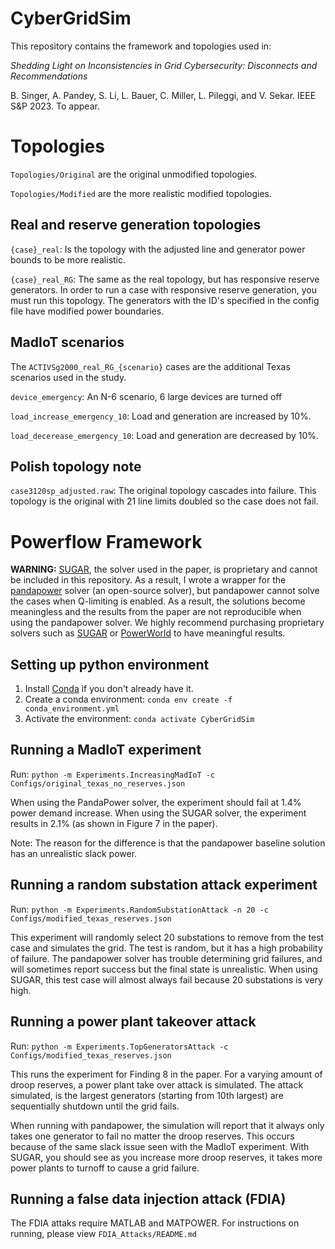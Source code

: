 # CyberGridSim

This repository contains the framework and topologies used in:

*Shedding Light on Inconsistencies in Grid Cybersecurity: Disconnects and Recommendations*

B. Singer, A. Pandey, S. Li, L. Bauer, C. Miller, L. Pileggi, and V. Sekar. IEEE S&P 2023. To appear.

# Topologies

`Topologies/Original` are the original unmodified topologies.

`Topologies/Modified` are the more realistic modified topologies.

## Real and reserve generation topologies

`{case}_real`: Is the topology with the adjusted line and generator power bounds to be more realistic.

`{case}_real_RG`: The same as the real topology, but has responsive reserve generators. In order to run a case with
responsive reserve generation, you must run this topology. The generators with the ID's specified in the config file
have modified power boundaries.

## MadIoT scenarios
The `ACTIVSg2000_real_RG_{scenario}` cases are the additional Texas scenarios used in the study.

`device_emergency`: An N-6 scenario, 6 large devices are turned off

`load_increase_emergency_10`: Load and generation are increased by 10\%.

`load_decerease_emergency_10`: Load and generation are decreased by 10\%.

## Polish topology note

`case3120sp_adjusted.raw`: The original topology cascades into failure.
This topology is the original with 21 line limits doubled so the case does not fail.

# Powerflow Framework

**WARNING:**
[SUGAR](https://www.pearlstreettechnologies.com/), the solver used in the paper, is proprietary and cannot be included
in this repository. As a result, I wrote a wrapper for the [pandapower](https://www.pandapower.org/) solver (an
open-source solver), but pandapower cannot solve the cases when Q-limiting is enabled. As a result, the solutions become
meaningless and the results from the paper are not reproducible when using the pandapower solver. We highly recommend
purchasing proprietary
solvers such as [SUGAR](https://www.pearlstreettechnologies.com/) or [PowerWorld](https://www.powerworld.com/) to have
meaningful results.

## Setting up python environment

1. Install [Conda](https://www.anaconda.com/) if you don't already have it.
2. Create a conda environment: `conda env create -f conda_environment.yml`
3. Activate the environment: `conda activate CyberGridSim`

## Running a MadIoT experiment
Run: `python -m Experiments.IncreasingMadIoT -c Configs/original_texas_no_reserves.json`

When using the PandaPower solver, the experiment should fail at 1.4% power demand increase.
When using the SUGAR solver, the experiment results in 2.1% (as shown in Figure 7 in the paper).

Note: The reason for the difference is that the pandapower baseline solution has an unrealistic slack power.

## Running a random substation attack experiment
Run: `python -m Experiments.RandomSubstationAttack -n 20 -c Configs/modified_texas_reserves.json`

This experiment will randomly select 20 substations to remove from the test case and simulates the grid.
The test is random, but it has a high probability of failure. The pandapower solver has trouble determining grid failures,
and will sometimes report success but the final state is unrealistic. When using SUGAR, this test case will almost always
fail because 20 substations is very high.

## Running a power plant takeover attack
Run: `python -m Experiments.TopGeneratorsAttack -c Configs/modified_texas_reserves.json`

This runs the experiment for Finding 8 in the paper. For a varying amount of droop reserves, a
power plant take over attack is simulated. The attack simulated, is the largest generators (starting from 10th largest)
are sequentially shutdown until the grid fails.

When running with pandapower, the simulation will report that it always only takes one generator to fail no matter the 
droop reserves. This occurs because of the same slack issue seen with the MadIoT experiment. With SUGAR,
you should see as you increase more droop reserves, it takes more power plants to turnoff to cause a grid failure.

## Running a false data injection attack (FDIA)
The FDIA attaks require MATLAB and MATPOWER. For instructions on running, please view `FDIA_Attacks/README.md`